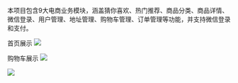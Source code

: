 本项目包含9大电商业务模块，涵盖猜你喜欢、热门推荐、商品分类、商品详情、微信登录、用户管理、地址管理、购物车管理、订单管理等功能，并支持微信登录和支付。






首页展示
<img src="https://thumbnail1.baidupcs.com/thumbnail/e67153705v08972f2a5b001cfc0974dc?fid=2538414642-250528-801622495517033&rt=pr&sign=FDTAER-DCb740ccc5511e5e8fedcff06b081203-z71ozRHSYlvflhEYsiyOVGvLnMc%3d&expires=8h&chkbd=0&chkv=0&dp-logid=184305020963839694&dp-callid=0&time=1709017200&size=c1920_u1080&quality=90&vuk=2538414642&ft=image&autopolicy=1](https://thumbnail1.baidupcs.com/thumbnail/9f5418c6ft3a1204920039c8ec98de38?fid=2538414642-250528-457961834660130&rt=pr&sign=FDTAER-DCb740ccc5511e5e8fedcff06b081203-pldVjySP9MzPQaNwFzd2PevhwV4%3d&expires=8h&chkbd=0&chkv=0&dp-logid=184305020963839694&dp-callid=0&time=1709017200&size=c1920_u1080&quality=90&vuk=2538414642&ft=image&autopolicy=1)https://thumbnail1.baidupcs.com/thumbnail/9f5418c6ft3a1204920039c8ec98de38?fid=2538414642-250528-457961834660130&rt=pr&sign=FDTAER-DCb740ccc5511e5e8fedcff06b081203-pldVjySP9MzPQaNwFzd2PevhwV4%3d&expires=8h&chkbd=0&chkv=0&dp-logid=184305020963839694&dp-callid=0&time=1709017200&size=c1920_u1080&quality=90&vuk=2538414642&ft=image&autopolicy=1">


购物车展示
<img src="https://thumbnail1.baidupcs.com/thumbnail/e67153705v08972f2a5b001cfc0974dc?fid=2538414642-250528-801622495517033&rt=pr&sign=FDTAER-DCb740ccc5511e5e8fedcff06b081203-z71ozRHSYlvflhEYsiyOVGvLnMc%3d&expires=8h&chkbd=0&chkv=0&dp-logid=184305020963839694&dp-callid=0&time=1709017200&size=c1920_u1080&quality=90&vuk=2538414642&ft=image&autopolicy=1">


<img src="https://thumbnail1.baidupcs.com/thumbnail/bc1920c3cu77dd250a4b9bcc3aedc93e?fid=2538414642-250528-299206248711226&rt=pr&sign=FDTAER-DCb740ccc5511e5e8fedcff06b081203-ntQ91huUxlGCIiDIV5%2f1%2fquOUGQ%3d&expires=8h&chkbd=0&chkv=0&dp-logid=184305020963839694&dp-callid=0&time=1709017200&size=c1920_u1080&quality=90&vuk=2538414642&ft=image&autopolicy=1">







